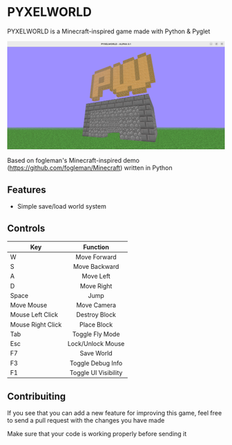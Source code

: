 # PYXELWORLD

PYXELWORLD is a Minecraft-inspired game made with Python & Pyglet

<img src="game/screenshots/screenshot1.png">

Based on fogleman's Minecraft-inspired demo (https://github.com/fogleman/Minecraft) written in Python

## Features
- Simple save/load world system

## Controls

| Key               | Function          |
| ----------------- | :---------------: |
| W                 | Move Forward      |
| S                 | Move Backward     |
| A                 | Move Left         |
| D                 | Move Right        |
| Space             | Jump              |
| Move Mouse        | Move Camera       |
| Mouse Left Click  | Destroy Block     |
| Mouse Right Click | Place Block       |
| Tab               | Toggle Fly Mode   |
| Esc               | Lock/Unlock Mouse |
| F7                | Save World        |
| F3                | Toggle Debug Info |
| F1                | Toggle UI Visibility |

## Contribuiting

If you see that you can add a new feature for improving this game, feel free to send a pull request with the changes you have made

Make sure that your code is working properly before sending it
